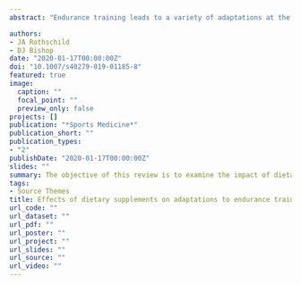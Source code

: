 ```yaml
---
abstract: "Endurance training leads to a variety of adaptations at the cellular and systemic levels that serve to minimise disruptions in whole-body homeostasis caused by exercise. These adaptations are differentially affected by training volume, training intensity, and training status, as well as by nutritional choices that can enhance or impair the response to training. A variety of supplements have been studied in the context of acute performance enhancement, but the effects of continued supple- mentation concurrent to endurance training programs are less well characterised. For example, supplements such as sodium bicarbonate and beta-alanine can improve endurance performance and possibly training adaptations during endurance train- ing by affecting buffering capacity and/or allowing an increased training intensity, while antioxidants such as vitamin C and vitamin E may impair training adaptations by blunting cellular signalling but appear to have little effect on performance outcomes. Additionally, limited data suggest the potential for dietary nitrate (in the form of beetroot juice), creatine, and possibly caffeine, to further enhance endurance training adaptation. Therefore, the objective of this review is to examine the impact of dietary supplements on metabolic and physiological adaptations to endurance training."

authors:
- JA Rothschild
- DJ Bishop
date: "2020-01-17T00:00:00Z"
doi: "10.1007/s40279-019-01185-8"
featured: true
image:
  caption: ""
  focal_point: ""
  preview_only: false
projects: []
publication: "*Sports Medicine*"
publication_short: ""
publication_types:
- "2"
publishDate: "2020-01-17T00:00:00Z"
slides: ""
summary: The objective of this review is to examine the impact of dietary supplements on metabolic and physiological adaptations to endurance training. 
tags:
- Source Themes
title: Effects of dietary supplements on adaptations to endurance training
url_code: ""
url_dataset: ""
url_pdf: ""
url_poster: ""
url_project: ""
url_slides: ""
url_source: "" 
url_video: ""
---
```


